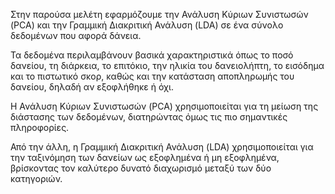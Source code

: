 Στην παρούσα μελέτη εφαρμόζουμε την Ανάλυση Κύριων Συνιστωσών (PCA) και την Γραμμική Διακριτική Ανάλυση (LDA) σε ένα σύνολο δεδομένων που αφορά δάνεια. 

Τα δεδομένα περιλαμβάνουν βασικά χαρακτηριστικά όπως το ποσό δανείου, τη διάρκεια, το επιτόκιο, την ηλικία του δανειολήπτη, το εισόδημα και το πιστωτικό σκορ, καθώς και την κατάσταση αποπληρωμής του δανείου, δηλαδή αν εξοφλήθηκε ή όχι.

Η Ανάλυση Κύριων Συνιστωσών (PCA) χρησιμοποιείται για τη μείωση της διάστασης των δεδομένων, διατηρώντας όμως τις πιο σημαντικές πληροφορίες. 

Από την άλλη, η Γραμμική Διακριτική Ανάλυση (LDA) χρησιμοποιείται για την ταξινόμηση των δανείων ως εξοφλημένα ή μη εξοφλημένα, βρίσκοντας τον καλύτερο δυνατό διαχωρισμό μεταξύ των δύο κατηγοριών.
